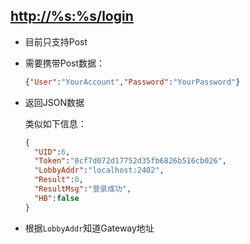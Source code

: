 ## <http://%s:%s/login>

-   目前只支持Post
-   需要携带Post数据：

    ```json
    {"User":"YourAccount","Password":"YourPassword"}
    ```

-   返回JSON数据

    类似如下信息：
    ```json
    {
      "UID":6,
      "Token":"0cf7d072d17752d35fb6826b516cb026",
      "LobbyAddr":"localhost:2402",
      "Result":0,
      "ResultMsg":"登录成功",
      "HB":false
    }
    ```

-   根据`LobbyAddr`知道Gateway地址
